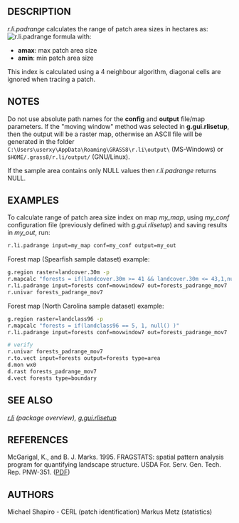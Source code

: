 ## DESCRIPTION

*r.li.padrange* calculates the range of patch area sizes in hectares
as:
![r.li.padrange formula](rlipadrange_formula.png)
with:

- **a<span class="small"><span class="small">max</span></span>**: max
  patch area size
- **a<span class="small"><span class="small">min</span></span>**: min
  patch area size

This index is calculated using a 4 neighbour algorithm, diagonal cells
are ignored when tracing a patch.

## NOTES

Do not use absolute path names for the **config** and **output**
file/map parameters. If the "moving window" method was selected in
**g.gui.rlisetup**, then the output will be a raster map, otherwise an
ASCII file will be generated in the folder
`C:\Users\userxy\AppData\Roaming\GRASS8\r.li\output\` (MS-Windows) or
`$HOME/.grass8/r.li/output/` (GNU/Linux).

If the sample area contains only NULL values then *r.li.padrange*
returns NULL.

## EXAMPLES

To calculate range of patch area size index on map *my_map*, using
*my_conf* configuration file (previously defined with *g.gui.rlisetup*)
and saving results in *my_out*, run:

```bash
r.li.padrange input=my_map conf=my_conf output=my_out
```

Forest map (Spearfish sample dataset) example:

```bash
g.region raster=landcover.30m -p
r.mapcalc "forests = if(landcover.30m >= 41 && landcover.30m <= 43,1,null())"
r.li.padrange input=forests conf=movwindow7 out=forests_padrange_mov7
r.univar forests_padrange_mov7
```

Forest map (North Carolina sample dataset) example:

```bash
g.region raster=landclass96 -p
r.mapcalc "forests = if(landclass96 == 5, 1, null() )"
r.li.padrange input=forests conf=movwindow7 out=forests_padrange_mov7

# verify
r.univar forests_padrange_mov7
r.to.vect input=forests output=forests type=area
d.mon wx0
d.rast forests_padrange_mov7
d.vect forests type=boundary
```

## SEE ALSO

*[r.li](r.li.md) (package overview),
[g.gui.rlisetup](g.gui.rlisetup.md)*

## REFERENCES

McGarigal, K., and B. J. Marks. 1995. FRAGSTATS: spatial pattern
analysis program for quantifying landscape structure. USDA For. Serv.
Gen. Tech. Rep. PNW-351. ([PDF](https://doi.org/10.2737/PNW-GTR-351))

## AUTHORS

Michael Shapiro - CERL (patch identification)
Markus Metz (statistics)
